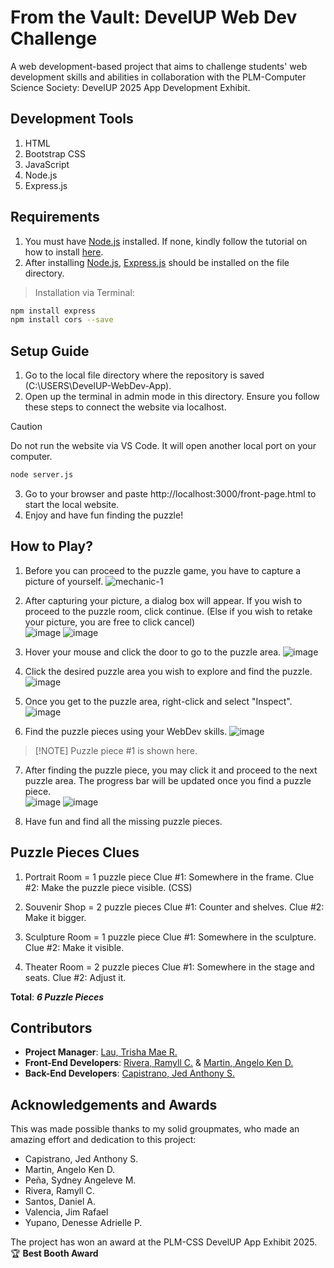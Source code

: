 # From the Vault: DevelUP Web Dev Challenge
A web development-based project that aims to challenge students' web development skills and abilities in collaboration with the PLM-Computer Science Society: DevelUP 2025 App Development Exhibit. 

## Development Tools
1. HTML
2. Bootstrap CSS
3. JavaScript
4. Node.js
5. Express.js

## Requirements
1. You must have [Node.js](https://nodejs.org/en) installed. If none, kindly follow the tutorial on how to install [here](https://www.youtube.com/watch?v=kC56yUZCKu4).
2. After installing [Node.js](https://nodejs.org/en), [Express.js](https://expressjs.com/) should be installed on the file directory. 

>Installation via Terminal:
```bash
npm install express
npm install cors --save
```

## Setup Guide
1. Go to the local file directory where the repository is saved (C:\USERS\DevelUP-WebDev-App).
2. Open up the terminal in admin mode in this directory. Ensure you follow these steps to connect the website via localhost. 

> [!CAUTION]
> Do not run the website via VS Code. It will open another local port on your computer.

```bash
node server.js
```

3. Go to your browser and paste http://localhost:3000/front-page.html to start the local website.
4. Enjoy and have fun finding the puzzle!

## How to Play?
1. Before you can proceed to the puzzle game, you have to capture a picture of yourself. 
![mechanic-1](https://github.com/user-attachments/assets/aaeeff8f-4cca-4f78-b154-653dd433138f.png)

2. After capturing your picture, a dialog box will appear. If you wish to proceed to the puzzle room, click continue.
   (Else if you wish to retake your picture, you are free to click cancel)
<br>![image](https://github.com/user-attachments/assets/79091232-3626-45f0-b481-3978e8af0a0b)
![image](https://github.com/user-attachments/assets/6231c303-116c-4a86-9b2e-459d1dc10aff)

3. Hover your mouse and click the door to go to the puzzle area.
   ![image](https://github.com/user-attachments/assets/25f06bf0-c7b9-4bd0-a22b-1897a2c2ef6a)

4. Click the desired puzzle area you wish to explore and find the puzzle.
   ![image](https://github.com/user-attachments/assets/844c3673-53c1-4d04-9ea0-4cea172be163)

5. Once you get to the puzzle area, right-click and select "Inspect".
   ![image](https://github.com/user-attachments/assets/54975e7b-e4b4-437f-bd8f-065120d9c5ba)

6. Find the puzzle pieces using your WebDev skills.
   ![image](https://github.com/user-attachments/assets/a775f7b6-7e91-4d93-90bf-b430ed654cd1)
> [!NOTE] Puzzle piece #1 is shown here.

7. After finding the puzzle piece, you may click it and proceed to the next puzzle area.
   The progress bar will be updated once you find a puzzle piece.
   <br>![image](https://github.com/user-attachments/assets/ab10f874-9a33-48b6-9f23-ca43555fb9a1)
   ![image](https://github.com/user-attachments/assets/84902e4c-e09b-4cbc-b7ae-ff7dab249faa)

8. Have fun and find all the missing puzzle pieces.

## Puzzle Pieces Clues
1. Portrait Room = 1 puzzle piece
   Clue #1: Somewhere in the frame.
   Clue #2: Make the puzzle piece visible. (CSS)
   
2. Souvenir Shop = 2 puzzle pieces
   Clue #1: Counter and shelves.
   Clue #2: Make it bigger.
   
3. Sculpture Room = 1 puzzle piece
   Clue #1: Somewhere in the sculpture.
   Clue #2: Make it visible.
  
4. Theater Room = 2 puzzle pieces
   Clue #1: Somewhere in the stage and seats.
   Clue #2: Adjust it.

**Total**: **_6 Puzzle Pieces_**

## Contributors
* **Project Manager**: [Lau, Trisha Mae R.](https://github.com/Trish527)
* **Front-End Developers**: [Rivera, Ramyll C.](https://github.com/LlyXX6104) & [Martin, Angelo Ken D.](https://github.com/SachiAi)
* **Back-End Developers**: [Capistrano, Jed Anthony S.](https://github.com/EdieBle)


## Acknowledgements and Awards
This was made possible thanks to my solid groupmates, who made an amazing effort and dedication to this project:

* Capistrano, Jed Anthony S.
* Martin, Angelo Ken D.
* Peña, Sydney Angeleve M.
* Rivera, Ramyll C.
* Santos, Daniel A.
* Valencia, Jim Rafael
* Yupano, Denesse Adrielle P.

The project has won an award at the PLM-CSS DevelUP App Exhibit 2025.
<br> 🏆 **Best Booth Award**
